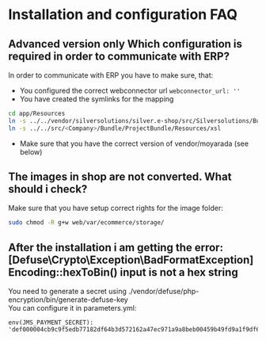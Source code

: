 # Installation and configuration FAQ

## Advanced version only Which configuration is required in order to communicate with ERP?

In order to communicate with ERP you have to make sure, that:

- You configured the correct webconnector url `webconnector_url: ''`
- You have created the symlinks for the mapping

``` bash
cd app/Resources
ln -s ../../vendor/silversolutions/silver.e-shop/src/Silversolutions/Bundle/EshopBundle/Resources/xslbase
ln -s ../../src/<Company>/Bundle/ProjectBundle/Resources/xsl
```

- Make sure that you have the correct version of vendor/moyarada (see below)

## The images in shop are not converted. What should i check?

Make sure that you have setup correct rights for the image folder:

``` bash
sudo chmod -R g+w web/var/ecommerce/storage/
```

## After the installation i am getting the error: \[Defuse\\Crypto\\Exception\\BadFormatException\] Encoding::hexToBin() input is not a hex string

You need to generate a secret using ./vendor/defuse/php-encryption/bin/generate-defuse-key  
You can configure it in parameters.yml:

``` 
env(JMS_PAYMENT_SECRET): 'def000004cb9c9f5edb77182df64b3d572162a47ec971a9a8beb00459b49fd9a1f9df6991ffc817c8585f59b8c5a032b796ab520eae126c77d8a304b36af0c9acdbfa9b9'
```
